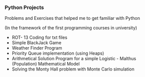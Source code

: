 ### Python Projects 

Problems and Exercises that helped me to get familiar with Python 

(In the framework of the first programming courses in university)

* ROT- 13 Coding for txt files
* Simple BlackJack Game
* Weather Finder Program
* Priority Queue implementation (using Heaps)
* Arithmetical Solution Program for a simple Logistic - Malthus (Population) Mathematical Model
* Solving the Monty Hall problem with Monte Carlo simulation
